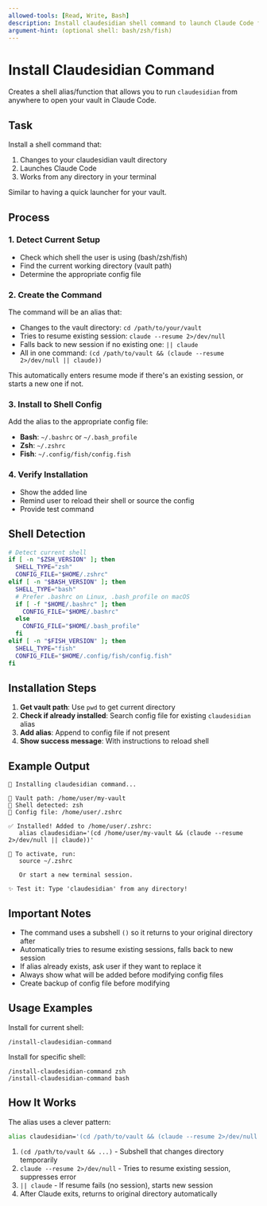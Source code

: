 ```yaml
---
allowed-tools: [Read, Write, Bash]
description: Install claudesidian shell command to launch Claude Code from anywhere
argument-hint: (optional shell: bash/zsh/fish)
---
```


# Install Claudesidian Command

Creates a shell alias/function that allows you to run `claudesidian` from
anywhere to open your vault in Claude Code.

## Task

Install a shell command that:

1. Changes to your claudesidian vault directory
2. Launches Claude Code
3. Works from any directory in your terminal

Similar to having a quick launcher for your vault.

## Process

### 1. **Detect Current Setup**

- Check which shell the user is using (bash/zsh/fish)
- Find the current working directory (vault path)
- Determine the appropriate config file

### 2. **Create the Command**

The command will be an alias that:

- Changes to the vault directory: `cd /path/to/your/vault`
- Tries to resume existing session: `claude --resume 2>/dev/null`
- Falls back to new session if no existing one: `|| claude`
- All in one command:
  `(cd /path/to/vault && (claude --resume 2>/dev/null || claude))`

This automatically enters resume mode if there's an existing session, or starts
a new one if not.

### 3. **Install to Shell Config**

Add the alias to the appropriate config file:

- **Bash**: `~/.bashrc` or `~/.bash_profile`
- **Zsh**: `~/.zshrc`
- **Fish**: `~/.config/fish/config.fish`

### 4. **Verify Installation**

- Show the added line
- Remind user to reload their shell or source the config
- Provide test command

## Shell Detection

```bash
# Detect current shell
if [ -n "$ZSH_VERSION" ]; then
  SHELL_TYPE="zsh"
  CONFIG_FILE="$HOME/.zshrc"
elif [ -n "$BASH_VERSION" ]; then
  SHELL_TYPE="bash"
  # Prefer .bashrc on Linux, .bash_profile on macOS
  if [ -f "$HOME/.bashrc" ]; then
    CONFIG_FILE="$HOME/.bashrc"
  else
    CONFIG_FILE="$HOME/.bash_profile"
  fi
elif [ -n "$FISH_VERSION" ]; then
  SHELL_TYPE="fish"
  CONFIG_FILE="$HOME/.config/fish/config.fish"
fi
```

## Installation Steps

1. **Get vault path**: Use `pwd` to get current directory
2. **Check if already installed**: Search config file for existing
   `claudesidian` alias
3. **Add alias**: Append to config file if not present
4. **Show success message**: With instructions to reload shell

## Example Output

```
🔧 Installing claudesidian command...

📁 Vault path: /home/user/my-vault
🐚 Shell detected: zsh
📝 Config file: /home/user/.zshrc

✅ Installed! Added to /home/user/.zshrc:
   alias claudesidian='(cd /home/user/my-vault && (claude --resume 2>/dev/null || claude))'

🔄 To activate, run:
   source ~/.zshrc

   Or start a new terminal session.

✨ Test it: Type 'claudesidian' from any directory!
```

## Important Notes

- The command uses a subshell `()` so it returns to your original directory
  after
- Automatically tries to resume existing sessions, falls back to new session
- If alias already exists, ask user if they want to replace it
- Always show what will be added before modifying config files
- Create backup of config file before modifying

## Usage Examples

Install for current shell:

```
/install-claudesidian-command
```

Install for specific shell:

```
/install-claudesidian-command zsh
/install-claudesidian-command bash
```

## How It Works

The alias uses a clever pattern:

```bash
alias claudesidian='(cd /path/to/vault && (claude --resume 2>/dev/null || claude))'
```

1. `(cd /path/to/vault && ...)` - Subshell that changes directory temporarily
2. `claude --resume 2>/dev/null` - Tries to resume existing session, suppresses
   error
3. `|| claude` - If resume fails (no session), starts new session
4. After Claude exits, returns to original directory automatically
